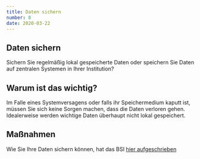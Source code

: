 ```yaml
---
title: Daten sichern
number: 8
date: 2020-03-22
---
```


## Daten sichern

Sichern Sie regelmäßig lokal gespeicherte Daten oder speichern Sie Daten auf zentralen Systemen in Ihrer Institution?

## Warum ist das wichtig? 
Im Falle eines Systemversagens oder falls ihr Speichermedium kaputt ist, müssen Sie sich keine Sorgen machen, dass die Daten verloren gehen. Idealerweise werden wichtige Daten überhaupt nicht lokal gespeichert.

## Maßnahmen 
Wie Sie Ihre Daten sichern können, hat das BSI <a href="https://www.bsi-fuer-buerger.de/BSIFB/DE/Empfehlungen/Datensicherung/datensicherung_node.html" target="_blank"> hier aufgeschrieben </a>